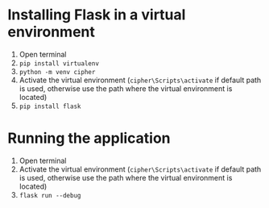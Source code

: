 
# Installing Flask in a virtual environment
1. Open terminal
2. `pip install virtualenv`
3. `python -m venv cipher`
4. Activate the virtual environment (`cipher\Scripts\activate` if default path is used, otherwise use the path where the virtual environment is located)
5. `pip install flask`

# Running the application
1. Open terminal
2. Activate the virtual environment (`cipher\Scripts\activate` if default path is used, otherwise use the path where the virtual environment is located)
3. `flask run --debug`